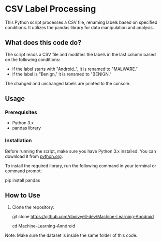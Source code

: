 # CSV Label Processing

This Python script processes a CSV file, renaming labels based on specified conditions. It utilizes the pandas library for data manipulation and analysis.

## What does this code do?

The script reads a CSV file and modifies the labels in the last column based on the following conditions:

- If the label starts with "Android_", it is renamed to "MALWARE."
- If the label is "Benign," it is renamed to "BENIGN."

The changed and unchanged labels are printed to the console.

## Usage

### Prerequisites

- Python 3.x
- [pandas library](https://pandas.pydata.org/)

### Installation

Before running the script, make sure you have Python 3.x installed. You can download it from [python.org](https://www.python.org/).

To install the required library, run the following command in your terminal or command prompt:



pip install pandas


## How to Use

1. Clone the repository:
 
   git clone https://github.com/daniyyell-dev/Machine-Learning-Anndroid

   cd Machine-Learning-Anndroid

Note: Make sure the dataset is inside the same folder of this code. 

